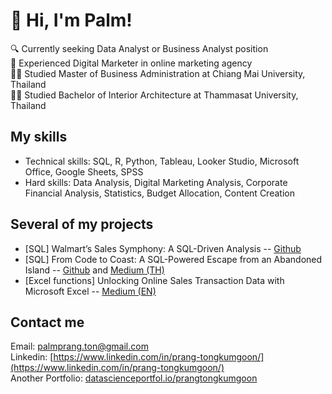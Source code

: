 # 👋 Hi, I'm Palm!

🔍 Currently seeking Data Analyst or Business Analyst position <br/>
💼 Experienced Digital Marketer in online marketing agency <br/>
👩‍🎓 Studied Master of Business Administration at Chiang Mai University, Thailand <br/>
👩‍🎓 Studied Bachelor of Interior Architecture at Thammasat University, Thailand <br/>

## My skills
- Technical skills: SQL, R, Python, Tableau, Looker Studio, Microsoft Office, Google Sheets, SPSS
- Hard skills: Data Analysis, Digital Marketing Analysis, Corporate Financial Analysis, Statistics, Budget Allocation, Content Creation

## Several of my projects
- [SQL] Walmart’s Sales Symphony: A SQL-Driven Analysis -- [Github](https://github.com/palmprang/SQL_WalmartSalesAnalysis)
- [SQL] From Code to Coast: A SQL-Powered Escape from an Abandoned Island -- [Github](https://github.com/palmprang/SQL_Escape-from-an-Abandoned-Island/tree/main) and [Medium (TH)](https://medium.com/@palmprang/from-code-to-coast-a-sql-powered-escape-from-an-abandoned-island-เอาชีวิตรอดจากเกาะปริศนาด้วย-07fa34ac37e0)
- [Excel functions] Unlocking Online Sales Transaction Data with Microsoft Excel -- [Medium (EN)](https://medium.com/@palmprang/unlocking-online-sales-transaction-data-with-microsoft-excel-2ae0e749c58a)

## Contact me
Email: palmprang.ton@gmail.com <br/>
Linkedin: [https://www.linkedin.com/in/prang-tongkumgoon/](https://www.linkedin.com/in/prang-tongkumgoon/) <br/>
Another Portfolio: [datascienceportfol.io/prangtongkumgoon](datascienceportfol.io/prangtongkumgoon) <br/>


<!--
**palmprang/palmprang** is a ✨ _special_ ✨ repository because its `README.md` (this file) appears on your GitHub profile.

Here are some ideas to get you started:

- 🔭 I’m currently working on ...
- 🌱 I’m currently learning ...
- 👯 I’m looking to collaborate on ...
- 🤔 I’m looking for help with ...
- 💬 Ask me about ...
- 📫 How to reach me: ...
- 😄 Pronouns: ...
- ⚡ Fun fact: ...
-->
